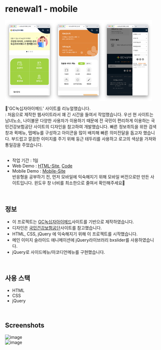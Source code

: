 # renewal1 - mobile
<div style="display: flex;">
  <img src="https://raw.githubusercontent.com/SeoeunCho/renewal1_mobile/gh-pages/img/screenshot/gcimed_mobile01.png" alt="image" width="32%" height="auto">
  <img src="https://raw.githubusercontent.com/SeoeunCho/renewal1_mobile/gh-pages/img/screenshot/gcimed_mobile02.png" alt="image" width="32%" height="auto">
  <img src="https://raw.githubusercontent.com/SeoeunCho/renewal1_mobile/gh-pages/img/screenshot/gcimed_mobile03.png" alt="image" width="32%" height="auto">
</div>

💉'GC녹십자아이메드' 사이트를 리뉴얼했습니다.<br>
: 처음으로 제작한 웹사이트라서 꽤 긴 시간을 들여서 작업했습니다. 우선 현 사이트는 남녀노소, 나이불문 다양한 사용자가 이용하기 때문에 전 국민이 편리하게 이용하는 국민건강보험공단 사이트의 디자인을 참고하여 개발했습니다.
빠른 정보취득을 위한 검색창과 퀵메뉴, 탭메뉴를 구성하고 아이콘을 많이 배치해 빠른 의미전달을 돕고자 했습니다. 부드럽고 깔끔한 이미지를 주기 위해 둥근 테두리를 사용하고 로고의 색상을 가져와 통일감을 주었습니다.<br>
<br>

- 작업 기간 : 1일
- Web Demo : [HTML-Site](https://seoeuncho.github.io/renewal1/index.html), [Code](https://github.com/SeoeunCho/renewal1)
- Mobile Demo : [Mobile-Site](https://seoeuncho.github.io/renewal1_mobile/)
  <br>반응형을 공부하기 전, 먼저 모바일에 익숙해지기 위해 모바일 버전으로만 만든 사이트입니다. 윈도우 창 너비를 최소한으로 줄여서 확인해주세요🙏
<br>


## 정보
- 이 프로젝트는 [GC녹십자아이메드](https://www.gcimed.com/main)사이트를 기반으로 제작하였습니다.
- 디자인은 [국민건강보험공단](https://www.nhis.or.kr/)사이트를 참고했습니다.
- HTML, CSS, jQuery 에 익숙해지기 위해 이 프로젝트를 시작했습니다.
- 메인 이미지 슬라이드 애니메이션에 jQuery라이브러리 bxslider를 사용하였습니다.
- jQuery로 사이드메뉴/아코디언메뉴를 구현했습니다.
<br>


## 사용 스택
- HTML
- CSS
- jQuery
<br>


## Screenshots
![image](https://github.com/SeoeunCho/renewal1/blob/gh-pages/img/screenshot/gcimed_web01.png?raw=true)<br>
![image](https://github.com/SeoeunCho/renewal1/blob/gh-pages/img/screenshot/gcimed_web02.png?raw=true)
